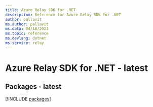 ```yaml
---
title: Azure Relay SDK for .NET
description: Reference for Azure Relay SDK for .NET
author: pallavit
ms.author: pallavit
ms.data: 04/18/2023
ms.topic: reference
ms.devlang: dotnet
ms.service: relay
---
```

# Azure Relay SDK for .NET - latest
## Packages - latest
[!INCLUDE [packages](relay-index.md)]